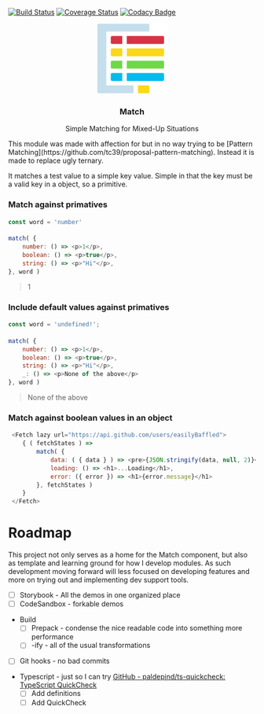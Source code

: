 [![Build Status](https://travis-ci.org/easilyBaffled/match.svg?branch=master)](https://travis-ci.org/easilyBaffled/match)
[![Coverage Status](https://coveralls.io/repos/github/easilyBaffled/match/badge.svg?branch=master)](https://coveralls.io/github/easilyBaffled/match?branch=master)
[![Codacy Badge](https://api.codacy.com/project/badge/Grade/7ed423c34981427a9e6d5cb6d9dfbb97)](https://www.codacy.com/app/easilyBaffled/match?utm_source=github.com&amp;utm_medium=referral&amp;utm_content=easilyBaffled/match&amp;utm_campaign=Badge_Grade)

<p align="center">
    <img alt="match-by" src="match-by.svg" width="144">
</p>
<h3 align="center">
  Match
</h3>
<p align="center">
  Simple Matching for Mixed-Up Situations
</p>
This module was made with affection for but in no way trying to be [Pattern Matching](https://github.com/tc39/proposal-pattern-matching). Instead it is made to replace ugly ternary. 

It matches a test value to a simple key value. Simple in that the key must be a valid key in a object, so a primitive.  

### Match against primatives
```javascript
const word = 'number'

match( {
	number: () => <p>1</p>,
    boolean: () => <p>true</p>,
    string: () => <p>"Hi"</p>,
}, word )
```
> <p>1</p>



### Include default values against primatives
```javascript
const word = 'undefined!';

match( {
	number: () => <p>1</p>,
    boolean: () => <p>true</p>,
    string: () => <p>"Hi"</p>,
    _: () => <p>None of the above</p>
}, word )
```
> <p>None of the above</p>


### Match against boolean values in an object
```javascript
 <Fetch lazy url="https://api.github.com/users/easilyBaffled">
    { ( fetchStates ) =>
        match( {
            data: ( { data } ) => <pre>{JSON.stringify(data, null, 2)}</pre>
            loading: () => <h1>...Loading</h1>,
            error: ({ error }) => <h1>{error.message}</h1>
        }, fetchStates )
    }
 </Fetch>
```
# Roadmap
This project not only serves as a home for the Match component, but also as template and learning ground for how I develop modules. 
As such development moving forward will less focused on developing features and more on trying out and implementing dev support tools.
- [ ] Storybook - All the demos in one organized place
- [ ] CodeSandbox - forkable demos
- Build
	- [ ] Prepack - condense the nice readable code into something more performance
	- [ ] -ify - all of the usual transformations 
- [ ] Git hooks - no bad commits
- Typescript - just so I can try [GitHub - paldepind/ts-quickcheck: TypeScript QuickCheck](https://github.com/paldepind/ts-quickcheck)
	- [ ] Add definitions 
	- [ ] Add QuickCheck 
